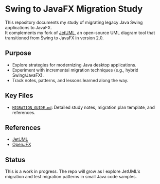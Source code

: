 # Swing to JavaFX Migration Study

This repository documents my study of migrating legacy Java Swing applications to JavaFX.  
It complements my fork of [JetUML](https://github.com/prmr/JetUML), an open-source UML diagram tool that transitioned from Swing to JavaFX in version 2.0.

## Purpose
- Explore strategies for modernizing Java desktop applications.
- Experiment with incremental migration techniques (e.g., hybrid Swing/JavaFX).
- Track notes, patterns, and lessons learned along the way.

## Key Files
- [`MIGRATION_GUIDE.md`](./MIGRATION_GUIDE.md): Detailed study notes, migration plan template, and references.

## References
- [JetUML](https://github.com/prmr/JetUML)
- [OpenJFX](https://openjfx.io)

## Status
This is a work in progress. The repo will grow as I explore JetUML’s migration and test migration patterns in small Java code samples.

